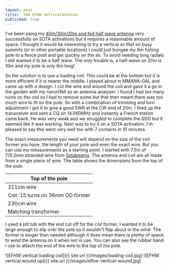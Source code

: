 ```yaml
---
layout: post
title:  20m EFHW VerticalAntenna
published: true
---
```


I've been using my [40m/30m/20m end fed half wave antenna](https://g4tgj.github.io/Portable-EFHW-Antenna/) very successfully on SOTA activations but it requires a reasonable amount
of space. I thought it would be interesting
to try a vertical so that on busy summits (or in other portable locations) I could just bungee my 6m fishing pole to a fence post and get quickly on the air. To avoid needing
long radials I still wanted it to be a half wave. The only trouble is, a half-wave on 20m is 10m and my pole is only 6m long! 

So the solution is to use a loading coil. This
could be at the bottom but it is more efficient if it is nearer the middle. I played about in MMANA-GAL and came up with a design. I cut the wire and wound the coil and gave
it a go in the garden with my nanoVNA as an antenna analyser. I found I had too many turns on the coil so I had to remove some but that then meant there was too much wire to
fit on the pole. So with a combination of trimming and turn adjustment I got it to give a good SWR at the CW end of 20m. I fired up the transceiver and sent a CQ on 14.060MHz and
instantly a French station came back. He was very weak and we struggled to complete the QSO but it seemed like it was working. Next was to try it on a SOTA activation. I'm pleased 
to say this went very well too with 7 contacts in 10 minutes.

The exact measurements you need will depend on the size of the coil former you have, the length of your pole and even the exact wire. But you can use my measurements as a starting 
point. I started with 7.5m of 7/0.2mm stranded wire from [Sotabeams](https://www.sotabeams.co.uk/antenna-wire-lightweight-100m/). The antenna and coil are all made from a single 
piece of wire. The table shows the dimensions from the top of the pole.

|Top of the pole|
|-------|
|311cm wire|
|Coil: 15 turns on 36mm OD former|
|230cm wire|
|Matching transformer|

I used a pill tub with the end cut off for the coil former. I wanted it to be large enough to slip over the pole so it wouldn't flap about in the wind. The former is longer than
needed although it does mean there is plenty of space to wind the antenna on it when not in use. You can also see the rubber band I use to attach the end of the wire to the
top of the pole.

![EFHW vertical loading coil]({{ site.url }}/images/loading-coil.jpg)
![EFHW vertical wound up]({{ site.url }}/images/efhw-vertical-wound.jpg)
